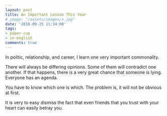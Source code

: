 ```yaml
---
layout: post
title: An Important Lesson This Year
# image: "/assets/images/x.jpg"
date: '2018-09-25 11:34:00'
tags:
- paper-cup
- in-english
comments: true
---
```


In politic, relationship, and career, I learn one very important commonality.

There will always be differing opinions. Some of them will contradict one another. If that happens, there is a very great chance that someone is lying. Everyone has an agenda.

You have to know which one is which. The problem is, it will not be obvious at first.

It is very to easy dismiss the fact that even friends that you trust with your heart can easily betray you.
